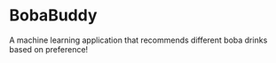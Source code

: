 # BobaBuddy
A machine learning application that recommends different boba drinks based on preference! 
